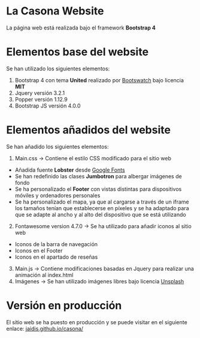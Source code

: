 # La Casona Website

La página web está realizada bajo el framework **Bootstrap 4**

# Elementos base del website

Se han utilizado los siguientes elementos:

1. Bootstrap 4 con tema **United** realizado por [Bootswatch](https://bootswatch.com/united/) bajo licencia **MIT**
2. Jquery versión 3.2.1
3. Popper versión 1.12.9
4. Bootstrap JS versión 4.0.0

# Elementos añadidos del website

Se han añadido los siguientes elementos:

1. Main.css -> Contiene el estilo CSS modificado para el sitio web
  * Añadida fuente **Lobster** desde [Google Fonts](https://fonts.google.com/specimen/Lobster)
  * Se han redefinido las clases **Jumbotron** para albergar imágenes de fondo
  * Se ha personalizado el **Footer** con vistas distintas para dispositivos móviles y ordenadores personales
  * Se ha personalizado el mapa, ya que al cargarse a través de un iframe los tamaños tenían que establecerse en píxeles y se ha adaptado para que se adapte al ancho y al alto del dispositivo que se está utilizando

2. Fontawesome version 4.7.0 -> Se ha utilizado para añadir iconos al sitio web
  * Iconos de la barra de navegación
  * Iconos en el Footer
  * Iconos en el apartado de reseñas

3. Main.js -> Contiene modificaciones basadas en Jquery para realizar una animación al index.html
4. Imágenes -> Se han utilizado imágenes libres bajo licencia [Unsplash](https://unsplash.com/license)

# Versión en producción

El sitio web se ha puesto en producción y se puede visitar en el siguiente enlace: [jaidis.github.io/casona/](https://jaidis.github.io/casona/)
